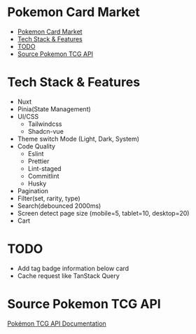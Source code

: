 # Pokemon Card Market

- [Pokemon Card Market](#pokemon-card-market)
- [Tech Stack \& Features](#tech-stack--features)
- [TODO](#todo)
- [Source Pokemon TCG API](#source-pokemon-tcg-api)

# Tech Stack & Features

- Nuxt
- Pinia(State Management)
- UI/CSS
  - Tailwindcss
  - Shadcn-vue
- Theme switch Mode (Light, Dark, System)
- Code Quality
  - Eslint
  - Prettier
  - Lint-staged
  - Commitlint
  - Husky
- Pagination
- Filter(set, rarity, type)
- Search(debounced 2000ms)
- Screen detect page size (mobile=5, tablet=10, desktop=20)
- Cart

# TODO

- Add tag badge information below card
- Cache request like TanStack Query

# Source Pokemon TCG API

[Pokémon TCG API Documentation](https://docs.pokemontcg.io/)
